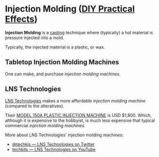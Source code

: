 # Injection Molding ([DIY Practical Effects](../../README.md))

**Injection Molding** is a [casting](../casting/README.md) technique where (typically) a hot material is pressure injected into a mold.

Typically, the injected material is a plastic, or wax.

## Tabletop Injection Molding Machines

One can make, and purchase _injection molding machines_.

## LNS Technologies

[LNS Technologies](https://www.techkits.com/) makes a more affordable _injection molding machine_ (compared to the alteratives).

Their [MODEL 150A PLASTIC INJECTION MACHINE](https://www.techkits.com/products/model-150a/) is USD $1,800.
Which, although it is expensive to the hobbyist, is much less expensive that typical commercial _injection molding machines_.

More about LNS Technologies' injection molding machines:

* [@techkis — LNS Technologies on Twitter](https://twitter.com/techkits)
* [techkits — LNS Technologies on YouTube](https://www.youtube.com/channel/UCPTqysc4ojrWqedYJ_5rKdw)
